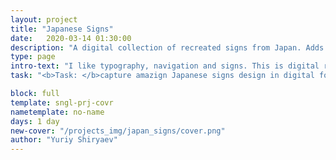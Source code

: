 ```yaml
---
layout: project
title: "Japanese Signs"
date:   2020-03-14 01:30:00
description: "A digital collection of recreated signs from Japan. Adds daily."
type: page
intro-text: "I like typography, navigation and signs. This is digital recreation of signs, plates, roadsigns, tickets, maps and other important artefacts of Japanese culture."
task: "<b>Task: </b>capture amazign Japanese signs design in digital form."

block: full
template: sngl-prj-covr
nametemplate: no-name
days: 1 day
new-cover: "/projects_img/japan_signs/cover.png"
author: "Yuriy Shiryaev"
---
```









